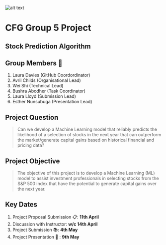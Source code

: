 ![alt text](https://codefirstgirls.com/wp-content/uploads/2022/04/CFGDegree-Logo-2.png "CFG Logo")


# CFG Group 5 Project
## Stock Prediction Algorithm

## Group Members 🌟 

1. Laura Davies (GitHub Coordordinator)
2. Avril Childs (Organisational Lead)
3. Wei Shi (Technical Lead)
4. Bushra Abodher (Task Coordinator)
5. Laura Lloyd (Submission Lead)
6. Esther Nunsubuga (Presentation Lead)

## Project Question

> Can we develop a Machine Learning model that reliably predicts the 
> likelihood of a selection of stocks in the next year that can outperform 
> the market/generate capital gains based on historical financial and 
> pricing data?

## Project Objective

> The objective of this project is to develop a Machine Learning (ML) 
> model to assist investment professionals in selecting stocks from the S&P
> 500 index that have the potential to generate capital gains over the next 
> year.

## Key Dates

1. Project Proposal Submission 📋: **11th April**
2. Discussion with Instructor: **w/c 14th April**
3. Project Submission 📚: **4th May**
4. Project Presentation 📢 : **9th May**

